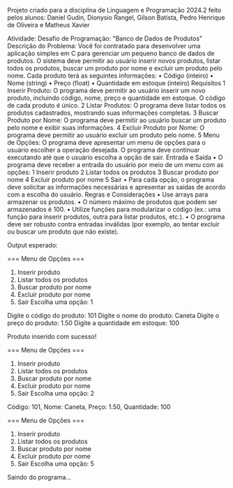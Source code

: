 Projeto criado para a disciplina de Linguagem e Programação 2024.2 feito pelos alunos: Daniel Gudin, Dionysio Rangel, Gilson Batista, Pedro Henrique de Oliveira e Matheus Xavier

Atividade:
Desafio de Programação: "Banco de Dados de Produtos"
Descrição do Problema:
Você foi contratado para desenvolver uma aplicação simples em C para gerenciar um pequeno banco de dados de produtos. O sistema deve permitir ao usuário inserir novos produtos, listar todos os produtos, buscar um produto por nome e excluir um produto pelo nome. Cada produto terá as seguintes informações:
• Código (inteiro)
• Nome (string)
• Preço (float)
• Quantidade em estoque (inteiro)
Requisitos
1 Inserir Produto: O programa deve permitir ao usuário inserir um novo produto, incluindo código, nome, preço e quantidade em estoque. O código de cada produto é único.
2 Listar Produtos: O programa deve listar todos os produtos cadastrados, mostrando suas informações completas.
3 Buscar Produto por Nome: O programa deve permitir ao usuário buscar um produto pelo nome e exibir suas informações.
4 Excluir Produto por Nome: O programa deve permitir ao usuário excluir um produto pelo nome.
5 Menu de Opções: O programa deve apresentar um menu de opções para o usuário escolher a operação desejada. O programa deve continuar executando até que o usuário escolha a opção de sair.
Entrada e Saída
• O programa deve receber a entrada do usuário por meio de um menu com as opções:
1 Inserir produto
2 Listar todos os produtos
3 Buscar produto por nome
4 Excluir produto por nome
5 Sair
• Para cada opção, o programa deve solicitar as informações necessárias e apresentar as saídas de acordo com a escolha do usuário.
Regras e Considerações
• Use arrays para armazenar os produtos.
• O número máximo de produtos que podem ser armazenados é 100.
• Utilize funções para modularizar o código (ex.: uma função para inserir produtos, outra para listar produtos, etc.).
• O programa deve ser robusto contra entradas inválidas (por exemplo, ao tentar excluir ou buscar um produto que não existe).

Output esperado:

=== Menu de Opções ===
1. Inserir produto
2. Listar todos os produtos
3. Buscar produto por nome
4. Excluir produto por nome
5. Sair
Escolha uma opção: 1

Digite o código do produto: 101
Digite o nome do produto: Caneta
Digite o preço do produto: 1.50
Digite a quantidade em estoque: 100

Produto inserido com sucesso!

=== Menu de Opções ===
1. Inserir produto
2. Listar todos os produtos
3. Buscar produto por nome
4. Excluir produto por nome
5. Sair
Escolha uma opção: 2

Código: 101, Nome: Caneta, Preço: 1.50, Quantidade: 100

=== Menu de Opções ===
1. Inserir produto
2. Listar todos os produtos
3. Buscar produto por nome
4. Excluir produto por nome
5. Sair
Escolha uma opção: 5

Saindo do programa...
